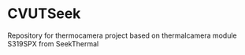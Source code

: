 # CVUTSeek
Repository for thermocamera project based on thermalcamera module S319SPX from SeekThermal
